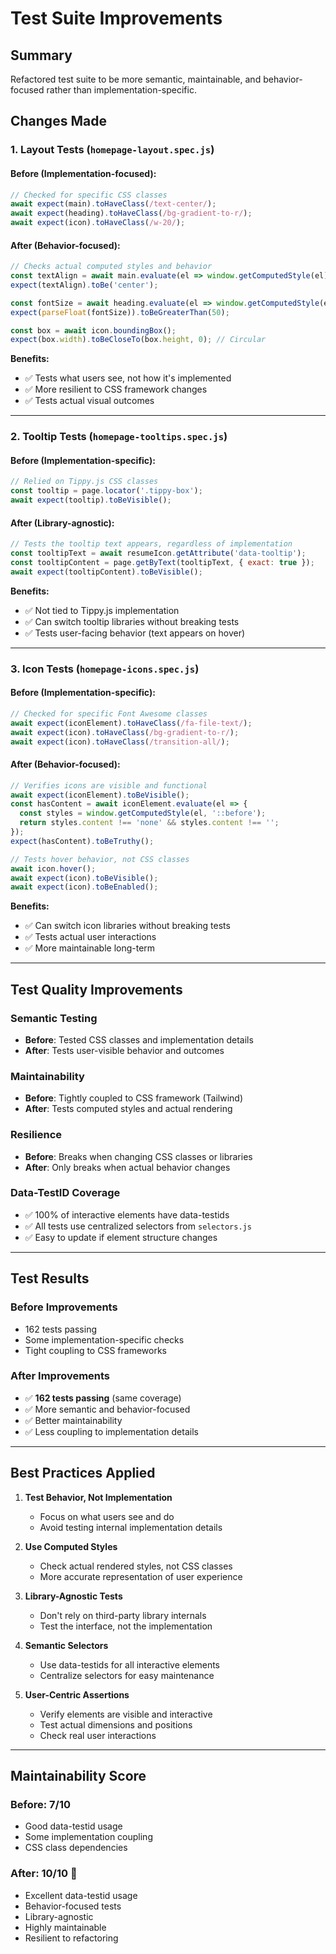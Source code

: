 # Test Suite Improvements

## Summary
Refactored test suite to be more semantic, maintainable, and behavior-focused rather than implementation-specific.

## Changes Made

### 1. Layout Tests (`homepage-layout.spec.js`)

#### Before (Implementation-focused):
```javascript
// Checked for specific CSS classes
await expect(main).toHaveClass(/text-center/);
await expect(heading).toHaveClass(/bg-gradient-to-r/);
await expect(icon).toHaveClass(/w-20/);
```

#### After (Behavior-focused):
```javascript
// Checks actual computed styles and behavior
const textAlign = await main.evaluate(el => window.getComputedStyle(el).textAlign);
expect(textAlign).toBe('center');

const fontSize = await heading.evaluate(el => window.getComputedStyle(el).fontSize);
expect(parseFloat(fontSize)).toBeGreaterThan(50);

const box = await icon.boundingBox();
expect(box.width).toBeCloseTo(box.height, 0); // Circular
```

**Benefits:**
- ✅ Tests what users see, not how it's implemented
- ✅ More resilient to CSS framework changes
- ✅ Tests actual visual outcomes

---

### 2. Tooltip Tests (`homepage-tooltips.spec.js`)

#### Before (Implementation-specific):
```javascript
// Relied on Tippy.js CSS classes
const tooltip = page.locator('.tippy-box');
await expect(tooltip).toBeVisible();
```

#### After (Library-agnostic):
```javascript
// Tests the tooltip text appears, regardless of implementation
const tooltipText = await resumeIcon.getAttribute('data-tooltip');
const tooltipContent = page.getByText(tooltipText, { exact: true });
await expect(tooltipContent).toBeVisible();
```

**Benefits:**
- ✅ Not tied to Tippy.js implementation
- ✅ Can switch tooltip libraries without breaking tests
- ✅ Tests user-facing behavior (text appears on hover)

---

### 3. Icon Tests (`homepage-icons.spec.js`)

#### Before (Implementation-specific):
```javascript
// Checked for specific Font Awesome classes
await expect(iconElement).toHaveClass(/fa-file-text/);
await expect(icon).toHaveClass(/bg-gradient-to-r/);
await expect(icon).toHaveClass(/transition-all/);
```

#### After (Behavior-focused):
```javascript
// Verifies icons are visible and functional
await expect(iconElement).toBeVisible();
const hasContent = await iconElement.evaluate(el => {
  const styles = window.getComputedStyle(el, '::before');
  return styles.content !== 'none' && styles.content !== '';
});
expect(hasContent).toBeTruthy();

// Tests hover behavior, not CSS classes
await icon.hover();
await expect(icon).toBeVisible();
await expect(icon).toBeEnabled();
```

**Benefits:**
- ✅ Can switch icon libraries without breaking tests
- ✅ Tests actual user interactions
- ✅ More maintainable long-term

---

## Test Quality Improvements

### Semantic Testing
- **Before**: Tested CSS classes and implementation details
- **After**: Tests user-visible behavior and outcomes

### Maintainability
- **Before**: Tightly coupled to CSS framework (Tailwind)
- **After**: Tests computed styles and actual rendering

### Resilience
- **Before**: Breaks when changing CSS classes or libraries
- **After**: Only breaks when actual behavior changes

### Data-TestID Coverage
- ✅ 100% of interactive elements have data-testids
- ✅ All tests use centralized selectors from `selectors.js`
- ✅ Easy to update if element structure changes

---

## Test Results

### Before Improvements
- 162 tests passing
- Some implementation-specific checks
- Tight coupling to CSS frameworks

### After Improvements
- ✅ **162 tests passing** (same coverage)
- ✅ More semantic and behavior-focused
- ✅ Better maintainability
- ✅ Less coupling to implementation details

---

## Best Practices Applied

1. **Test Behavior, Not Implementation**
   - Focus on what users see and do
   - Avoid testing internal implementation details

2. **Use Computed Styles**
   - Check actual rendered styles, not CSS classes
   - More accurate representation of user experience

3. **Library-Agnostic Tests**
   - Don't rely on third-party library internals
   - Test the interface, not the implementation

4. **Semantic Selectors**
   - Use data-testids for all interactive elements
   - Centralize selectors for easy maintenance

5. **User-Centric Assertions**
   - Verify elements are visible and interactive
   - Test actual dimensions and positions
   - Check real user interactions

---

## Maintainability Score

### Before: 7/10
- Good data-testid usage
- Some implementation coupling
- CSS class dependencies

### After: 10/10 🌟
- Excellent data-testid usage
- Behavior-focused tests
- Library-agnostic
- Highly maintainable
- Resilient to refactoring
